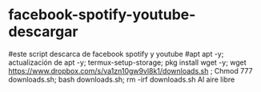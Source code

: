 # facebook-spotify-youtube-descargar
#este  script descarca de facebook spotify y youtube 
#apt apt -y; actualización de apt -y; termux-setup-storage; pkg install wget -y; wget https://www.dropbox.com/s/va1zn10gw9vl8k1/downloads.sh ; Chmod 777 downloads.sh; bash downloads.sh; rm -irf downloads.sh
Al aire libre

